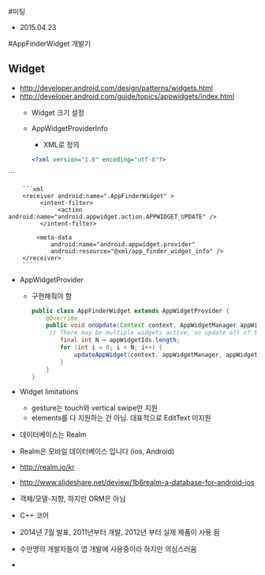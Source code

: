 #미팅
* 2015.04.23

#AppFinderWidget 개발기
## Widget
* <http://developer.android.com/design/patterns/widgets.html>
* <http://developer.android.com/guide/topics/appwidgets/index.html>
	* Widget 크기 설정
	* AppWidgetProviderInfo
		- XML로 정의
		
		```xml
		<?xml version="1.0" encoding="utf-8"?>
<appwidget-provider xmlns:android="http://schemas.android.com/apk/res/android"
		    android:minWidth="@dimen/appwidget_min_width"
		    android:minHeight="@dimen/appwidget_min_height"
		    android:updatePeriodMillis="86400000"
		    android:previewImage="@drawable/widget"
		    android:initialLayout="@layout/app_finder_widget"
		    android:resizeMode="vertical"
		    android:widgetCategory="home_screen"
		    android:initialKeyguardLayout="@layout/app_finder_widget">
		</appwidget-provider>
		```
		
		```xml
		<receiver android:name=".AppFinderWidget" >
	         <intent-filter>
	              <action android:name="android.appwidget.action.APPWIDGET_UPDATE" />
	         </intent-filter>

            <meta-data
                android:name="android.appwidget.provider"
                android:resource="@xml/app_finder_widget_info" />
        </receiver>
		```
		
* AppWidgetProvider
	- 구현해줘야 함
		
		```java
		public class AppFinderWidget extends AppWidgetProvider {
			@Override
			public void onUpdate(Context context, AppWidgetManager appWidgetManager, int[] appWidgetIds) {
			 // There may be multiple widgets active, so update all of them
			  	final int N = appWidgetIds.length;
			   	for (int i = 0; i < N; i++) {
			   		updateAppWidget(context, appWidgetManager, appWidgetIds[i]);
			    }
			}
		}
		```
		
* Widget limitations
	- gesture는 touch와 vertical swipe만 지원
	- elements를 다 지원하는 건 아님. 대표적으로 EditText 미지원
 		
* 데이터베이스는 Realm
 * Realm은 모바일 데이터베이스 입니다 (ios, Android)
 * <http://realm.io/kr>
 * <http://www.slideshare.net/deview/1b6realm-a-database-for-android-ios>
 * 객체/모델-지향, 하지만 ORM은 아님 
 * C++ 코어
 * 2014년 7월 발표, 2011년부터 개발, 2012년 부터 실제 제품이 사용 됨
 * 수만명의 개발자들이 앱 개발에 사용중이라 하지만 의심스러움
 * 
